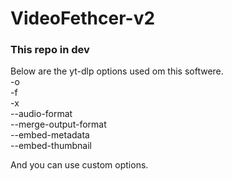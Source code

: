 # VideoFethcer-v2
### This repo in dev
Below are the yt-dlp options used om this softwere.<br>
-o<br>
-f<br>
-x<br>
--audio-format<br>
--merge-output-format<br>
--embed-metadata<br>
--embed-thumbnail<br>




And you can use custom options.
